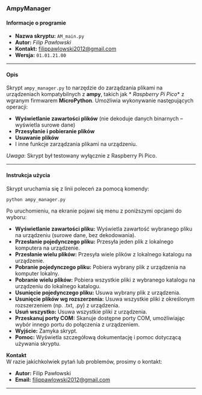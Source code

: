 ### **AmpyManager**

#### **Informacje o programie**

- **Nazwa skryptu:** `AM_main.py`
- **Autor:** *Filip Pawłowski*
- **Kontakt:** [filippawlowski2012@gmail.com](mailto:filippawlowski2012@gmail.com)
- **Wersja:** `01.01.21.00`

---

#### **Opis**

Skrypt `ampy_manager.py` to narzędzie do zarządzania plikami na urządzeniach kompatybilnych z **ampy**, takich jak *
*Raspberry Pi Pico** z wgranym firmwarem **MicroPython**. Umożliwia wykonywanie następujących operacji:

- **Wyświetlanie zawartości plików** (nie dekoduje danych binarnych – wyświetla surowe dane)
- **Przesyłanie i pobieranie plików**
- **Usuwanie plików**
- I inne funkcje zarządzania plikami na urządzeniu.

*Uwaga*: Skrypt był testowany wyłącznie z Raspberry Pi Pico.

---

#### **Instrukcja użycia**

Skrypt uruchamia się z linii poleceń za pomocą komendy:

    python ampy_manager.py

Po uruchomieniu, na ekranie pojawi się menu z poniższymi opcjami do wyboru:

- **Wyświetlanie zawartości pliku:** Wyświetla zawartość wybranego pliku na urządzeniu (surowe dane, bez dekodowania).
- **Przesłanie pojedynczego pliku:** Przesyła jeden plik z lokalnego komputera na urządzenie.
- **Przesłanie wielu plików:** Przesyła wiele plików z lokalnego katalogu na urządzenie.
- **Pobranie pojedynczego pliku:** Pobiera wybrany plik z urządzenia na komputer lokalny.
- **Pobranie wielu plików:** Pobiera wszystkie pliki z wybranego katalogu na urządzeniu do lokalnego katalogu.
- **Usunięcie pojedynczego pliku:** Usuwa wybrany plik z urządzenia.
- **Usunięcie plików wg rozszerzenia:** Usuwa wszystkie pliki z określonym rozszerzeniem (np. .txt, .py) z urządzenia.
- **Usuń wszystko:** Usuwa wszystkie pliki z urządzenia.
- **Przeskanuj porty COM:** Skanuje dostępne porty COM, umożliwiając wybór innego portu do połączenia z urządzeniem.
- **Wyjście:** Zamyka skrypt.
- **Pomoc:** Wyświetla szczegółową dokumentację i pomoc dotyczącą używania skryptu.

**Kontakt**  
W razie jakichkolwiek pytań lub problemów, prosimy o kontakt:

- **Autor:** Filip Pawłowski
- **Email:** filippawlowski2012@gmail.com

---
